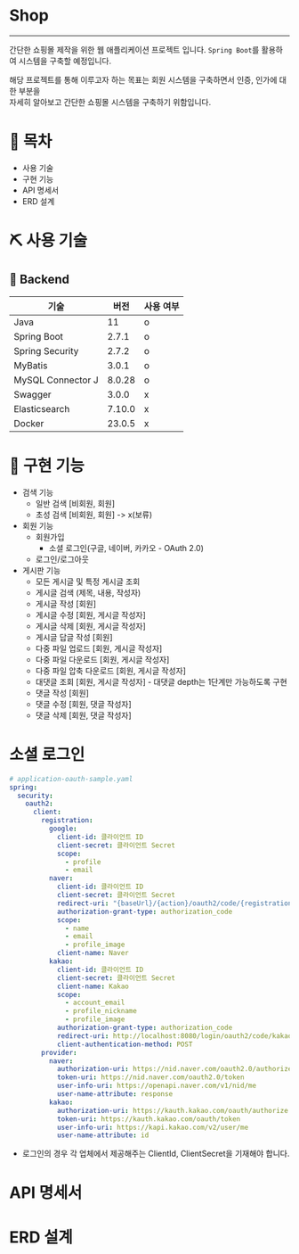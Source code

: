 # Shop

---

간단한 쇼핑몰 제작을 위한 웹 애플리케이션 프로젝트 입니다.
`Spring Boot`를 활용하여 시스템을 구축할 예정입니다.

해당 프로젝트를 통해 이루고자 하는 목표는 회원 시스템을 구축하면서 인증, 인가에 대한 부분을  
자세히 알아보고 간단한 쇼핑몰 시스템을 구축하기 위함입니다.

# 📁 목차

- 사용 기술
- 구현 기능
- API 명세서
- ERD 설계

# ⛏ 사용 기술

## 📌 Backend
| 기술               | 버전     | 사용 여부 |
|------------------|--------|-------|
| Java             | 11     | o     |
| Spring Boot      | 2.7.1  | o     |
| Spring Security  | 2.7.2  | o     |
| MyBatis          | 3.0.1  | o     |
| MySQL Connector J | 8.0.28 | o     |
| Swagger          | 3.0.0  | x     |
| Elasticsearch    | 7.10.0 | x     |
| Docker           | 23.0.5 | x     | 

# 🎢 구현 기능
- 검색 기능
  - 일반 검색 [비회원, 회원]
  - 초성 검색 [비회원, 회원] -> x(보류)
- 회원 기능
  - 회원가입
    - 소셜 로그인(구글, 네이버, 카카오 - OAuth 2.0)
  - 로그인/로그아웃
- 게시판 기능
  - 모든 게시글 및 특정 게시글 조회
  - 게시글 검색 (제목, 내용, 작성자)
  - 게시글 작성 [회원]
  - 게시글 수정 [회원, 게시글 작성자]
  - 게시글 삭제 [회원, 게시글 작성자]
  - 게시글 답글 작성 [회원]
  - 다중 파일 업로드 [회원, 게시글 작성자]
  - 다중 파일 다운로드 [회원, 게시글 작성자]
  - 다중 파일 압축 다운로드 [회원, 게시글 작성자]
  - 대댓글 조회 [회원, 게시글 작성자] - 대댓글 depth는 1단계만 가능하도록 구현 
  - 댓글 작성 [회원]
  - 댓글 수정 [회원, 댓글 작성자]
  - 댓글 삭제 [회원, 댓글 작성자]

# 소셜 로그인

```yaml
# application-oauth-sample.yaml
spring:
  security:
    oauth2:
      client:
        registration:
          google:
            client-id: 클라이언트 ID
            client-secret: 클라이언트 Secret
            scope:
              - profile
              - email
          naver:
            client-id: 클라이언트 ID
            client-secret: 클라이언트 Secret
            redirect-uri: "{baseUrl}/{action}/oauth2/code/{registrationId}"
            authorization-grant-type: authorization_code
            scope:
              - name
              - email
              - profile_image
            client-name: Naver
          kakao:
            client-id: 클라이언트 ID
            client-secret: 클라이언트 Secret
            client-name: Kakao
            scope:
              - account_email
              - profile_nickname
              - profile_image
            authorization-grant-type: authorization_code
            redirect-uri: http://localhost:8080/login/oauth2/code/kakao
            client-authentication-method: POST
        provider:
          naver:
            authorization-uri: https://nid.naver.com/oauth2.0/authorize
            token-uri: https://nid.naver.com/oauth2.0/token
            user-info-uri: https://openapi.naver.com/v1/nid/me
            user-name-attribute: response
          kakao:
            authorization-uri: https://kauth.kakao.com/oauth/authorize
            token-uri: https://kauth.kakao.com/oauth/token
            user-info-uri: https://kapi.kakao.com/v2/user/me
            user-name-attribute: id

```

- 로그인의 경우 각 업체에서 제공해주는 ClientId, ClientSecret을 기재해야 합니다.

# API 명세서

# ERD 설계
